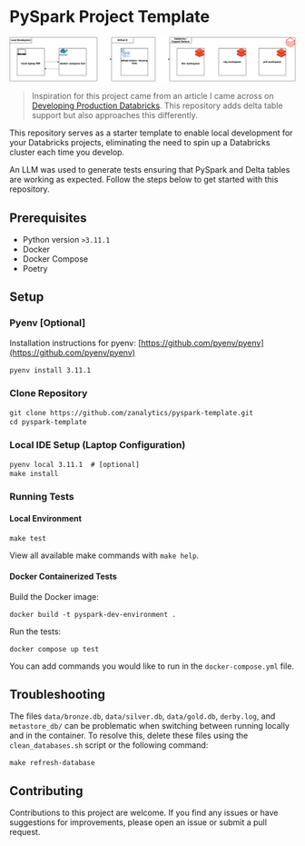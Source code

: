 # PySpark Project Template

![pyspark-template.drawio.png](docs/diagrams/pyspark-template.drawio.png)

> Inspiration for this project came from an article I came across on [Developing Production Databricks](https://seattledataguy.substack.com/p/developing-production-databricks).
> This repository adds delta table support but also approaches this differently.

This repository serves as a starter template to enable local development for your Databricks projects, eliminating the need to spin up a Databricks cluster each time you develop.

An LLM was used to generate tests ensuring that PySpark and Delta tables are working as expected. Follow the steps below to get started with this repository.

## Prerequisites

- Python version `>3.11.1`
- Docker
- Docker Compose
- Poetry

## Setup

### Pyenv [Optional]

Installation instructions for pyenv: [https://github.com/pyenv/pyenv](https://github.com/pyenv/pyenv)

```shell
pyenv install 3.11.1
```

### Clone Repository

```shell
git clone https://github.com/zanalytics/pyspark-template.git
cd pyspark-template
```

### Local IDE Setup (Laptop Configuration)

```shell
pyenv local 3.11.1  # [optional]
make install
```

### Running Tests

#### Local Environment

```shell
make test
```

View all available make commands with `make help`.

#### Docker Containerized Tests

Build the Docker image:

```shell
docker build -t pyspark-dev-environment .
```

Run the tests:

```shell
docker compose up test
```

You can add commands you would like to run in the `docker-compose.yml` file.

## Troubleshooting

The files `data/bronze.db`, `data/silver.db`, `data/gold.db`, `derby.log`, and `metastore_db/` can be problematic when switching between running locally and in the container. To resolve this, delete these files using the `clean_databases.sh` script or the following command:

```shell
make refresh-database
```

## Contributing

Contributions to this project are welcome. If you find any issues or have suggestions for improvements, please open an issue or submit a pull request.

